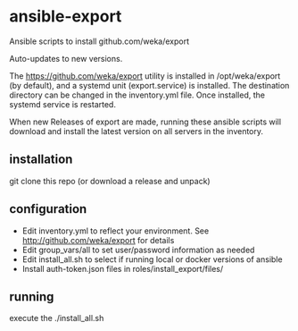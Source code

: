 # ansible-export
Ansible scripts to install github.com/weka/export

Auto-updates to new versions.

The https://github.com/weka/export utility is installed in /opt/weka/export (by default), and a systemd unit (export.service) is installed.  The destination directory can be changed in the inventory.yml file.   Once installed, the systemd service is restarted.

When new Releases of export are made, running these ansible scripts will download and install the latest version on all servers in the inventory.

## installation
git clone this repo (or download a release and unpack)

## configuration
- Edit inventory.yml to reflect your environment.  See http://github.com/weka/export for details
- Edit group_vars/all to set user/password information as needed
- Edit install_all.sh to select if running local or docker versions of ansible
- Install auth-token.json files in roles/install_export/files/

## running
execute the ./install_all.sh

